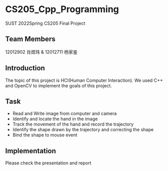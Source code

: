 # CS205_Cpp_Programming
SUST 2022Spring CS205 Final Project

## Team Members
12012902 肖煜玮 & 12012711 杨家鉴

## Introduction
The topic of this project is HCI(Human Computer Interaction).
We used C++ and OpenCV to implement the goals of this project.

## Task
* Read and Write image from computer and camera
* Identify and locate the hand in the image
* Track the movement of the hand and record the trajectory 
* Identify the shape drawn by the trajectory and correcting the shape
* Bind the shape to mouse event

## Implementation
Please check the presentation and report
